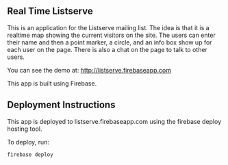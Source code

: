 ## Real Time Listserve

This is an application for the Listserve mailing list. The idea is that it is a realtime map showing the current visitors on the site. The users can enter their name and then a point marker, a circle, and an info box show up for each user on the page. There is also a chat on the page to talk to other users.

You can see the demo at: http://listserve.firebaseapp.com

This app is built using Firebase. 


## Deployment Instructions

This app is deployed to listserve.firebaseapp.com using the firebase deploy hosting tool. 

To deploy, run:

    firebase deploy
    
